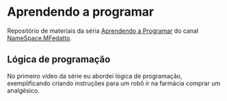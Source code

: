 # Aprendendo a programar

Repositório de materiais da séria [Aprendendo a Programar](https://www.youtube.com/watch?v=ZKcHT-paLnw&list=PL0iwhyCJIBsAxvMx2W2kqCOarG6MU3UHo) do canal [NameSpace.MFedatto](https://www.youtube.com/channel/UCG_TL-F1vTJDbw-1NQKMaYg).

## Lógica de programação

No primeiro vídeo da série eu abordei lógica de programação, exemplificando criando instruções para um robô ir na farmácia comprar um analgésico.
